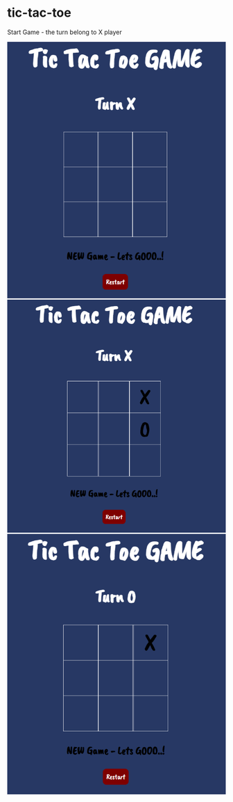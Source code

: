 # tic-tac-toe


Start Game - the turn belong to X player

![Turn X](screenShots/start-game.png)
![Turn O](screenShots/turnO.png)
![Game OVER](screenShots/turnX.png)
